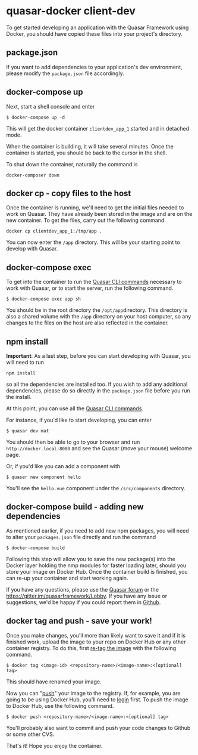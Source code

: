 # quasar-docker client-dev

To get started developing an application with the Quasar Framework using Docker, you should have copied these files into your project's directory.

## package.json
If you want to add dependencies to your application's dev environment, please modify the `package.json` file accordingly. 

## docker-compose up

Next, start a shell console and enter

`$ docker-compose up -d`

This will get the docker container `clientdev_app_1` started and in detached mode. 

When the container is building, it will take several minutes. Once the container is started, you should be back to the cursor in the shell.

To shut down the container, naturally the command is 

`docker-composer down`

## docker cp - copy files to the host

Once the container is running, we'll need to get the initial files needed to work on Quasar. They have already been stored in the image and are on the new container. To get the files, carry out the following command.

`docker cp clientdev_app_1:/tmp/app .`

You can now enter the `/app` directory. This will be your starting point to develop with Quasar.

## docker-compose exec

To get into the container to run the [Quasar CLI commands](http://quasar-framework.org/guide/quasar-cli.html) necessary to work with Quasar, or to start the server, run the following command.

`$ docker-compose exec app sh`

You should be in the root directory the `/opt/app`directory. This directory is also a shared volume with the `/app` directory on your host computer, so any changes to the files on the host are also reflected in the container. 

##  npm install 

**Important**: As a last step, before you can start developing with Quasar, you will need to run 

`npm install`

so all the dependencies are installed too. If you wish to add any additional dependencies, please do so directly in the `package.json` file before you run the install.

At this point, you can use all the [Quasar CLI commands](http://quasar-framework.org/guide/quasar-cli.html). 

For instance, if you'd like to start developing, you can enter

`$ quasar dev mat`

You should then be able to go to your browser and run `http://docker.local:8080` and see the Quasar (move your mouse) welcome page. 

Or, if you'd like you can add a component with 

`$ quaser new component hello`

You'll see the `hello.vue` component under the `/src/components` directory. 

## docker-compose build - adding new dependencies

As mentioned earlier, if you need to add new npm packages, you will need to alter your `packages.json` file directly and run the command

`$ docker-compose build`

Following this step will allow you to save the new package(s) into the Docker layer holding the nmp modules for faster loading later, should you store your image on Docker Hub. Once the container build is finished, you can re-up your container and start working again.

If you have any questions, please use the [Quasar forum](http://forum.quasar-framework.org/) or the https://gitter.im/quasarframework/Lobby. If you have any issue or suggestions, we'd be happy if you could report them in [Github](https://github.com/quasarframework/quasar-docker).

## docker tag and push - save your work!

Once you make changes, you'll more than likely want to save it and if it is finished work, upload the image to your repo on Docker Hub or any other container registry. To do this, first [re-tag the image](https://docs.docker.com/engine/reference/commandline/tag/) with the following command.

`$ docker tag <image-id> <repository-name>/<image-name>:<[optional] tag>` 

This should have renamed your image. 

Now you can "[push](https://docs.docker.com/engine/reference/commandline/push/)" your image to the registry. If, for example, you are going to be using Docker Hub, you'll need to [login](https://docs.docker.com/engine/reference/commandline/login/) first. To push the image to Docker Hub, use the following command.

`$ docker push <repository-name>/<image-name>:<[optional] tag>` 

You'll probably also want to commit and push your code changes to Github or some other CVS. 

That's it! Hope you enjoy the container.

